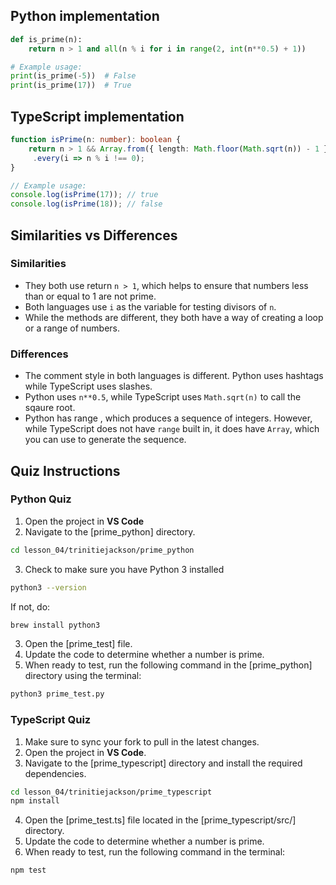 ## Python implementation

```python
def is_prime(n):
    return n > 1 and all(n % i for i in range(2, int(n**0.5) + 1))

# Example usage:
print(is_prime(-5))  # False
print(is_prime(17))  # True
```

## TypeScript implementation

```typescript
function isPrime(n: number): boolean {
    return n > 1 && Array.from({ length: Math.floor(Math.sqrt(n)) - 1 }, (_, i) => i + 2)
     .every(i => n % i !== 0);
}

// Example usage:
console.log(isPrime(17)); // true
console.log(isPrime(18)); // false
```

## Similarities vs Differences



### Similarities
- They both use return `n > 1`, which helps to ensure that numbers less than or equal to 1 are not prime.
- Both languages use `i` as the variable for testing divisors of `n`.
- While the methods are different, they both have a way of creating a loop or a range of numbers.


### Differences
- The comment style in both languages is different. Python uses hashtags while TypeScript uses slashes.
- Python uses `n**0.5`, while TypeScript uses `Math.sqrt(n)` to call the sqaure root.
- Python has range , which produces a sequence of integers. However, while TypeScript does not have `range` built in, it does have `Array`, which you can use to generate the sequence.

## Quiz Instructions

### Python Quiz

1. Open the project in **VS Code** 
2. Navigate to the [prime_python] directory.
```bash
cd lesson_04/trinitiejackson/prime_python
```
3. Check to make sure you have Python 3 installed
```bash
python3 --version
```
If not, do:
```bash
brew install python3
```
3. Open the [prime_test] file.
4. Update the code to determine whether a number is prime.
5. When ready to test, run the following command in the [prime_python] directory using the terminal:
```bash
python3 prime_test.py
```
### TypeScript Quiz

1. Make sure to sync your fork to pull in the latest changes.
2. Open the project in **VS Code**.
3. Navigate to the [prime_typescript] directory and install the required dependencies.
```bash
cd lesson_04/trinitiejackson/prime_typescript
npm install
```
4. Open the [prime_test.ts] file located in the [prime_typescript/src/] directory.
5. Update the code to determine whether a number is prime.
6. When ready to test, run the following command in the terminal:
```bash
npm test
```